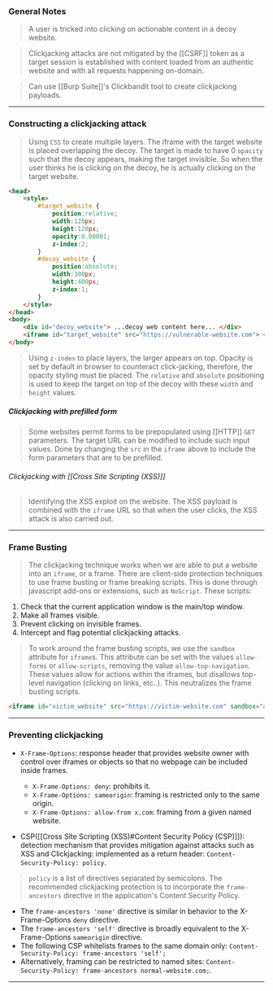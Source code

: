 
### General Notes

> A user is tricked into clicking on actionable content in a decoy website.

> Clickjacking attacks are not mitigated by the [[CSRF]] token as a target session is established with content loaded from an authentic website and with all requests happening on-domain.

> Can use [[Burp Suite]]'s Clickbandit tool to create clickjacking payloads.
---

### Constructing a clickjacking attack

> Using `CSS` to create multiple layers.
> The iframe with the target website is placed overlapping the decoy.
> The target is made to have 0 `opacity` such that the decoy appears, making the target invisible.
> So when the user thinks he is clicking on the decoy, he is actually clicking on the target website.

```HTML
<head> 
	<style> 
		#target_website { 
			position:relative; 
			width:128px; 
			height:128px; 
			opacity:0.00001; 
			z-index:2; 
		} 
		#decoy_website { 
			position:absolute; 
			width:300px; 
			height:400px; 
			z-index:1; 
		} 
	</style> 
</head>
<body> 
	<div id="decoy_website"> ...decoy web content here... </div> 
	<iframe id="target_website" src="https://vulnerable-website.com"> </iframe> 
</body>
```
> Using `z-index` to place layers, the larger appears on top.
> Opacity is set by default in browser to counteract click-jacking, therefore, the opacity styling must be placed.
> The `relative` and `absolute` positioning is used to keep the target on top of the decoy with these `width` and `height` values.

##### Clickjacking with prefilled form

> Some websites permit forms to be prepopulated using [[HTTP]] `GET` parameters.
> The target URL can be modified to include such input values.
> Done by changing the `src` in the `iframe` above to include the form parameters that are to be prefilled.

###### Clickjacking with [[Cross Site Scripting (XSS)]]

> Identifying the XSS exploit on the website.
> The XSS payload is combined with the `iframe` URL so that when the user clicks, the XSS attack is also carried out.

---

### Frame Busting

> The clickjacking technique works when we are able to put a website into an `iframe`, or a frame.
> There are client-side protection techniques to use frame busting or frame breaking scripts.
> This is done through javascript add-ons or extensions, such as `NoScript`.
> These scripts: 
1. Check that the current application window is the main/top window.
2. Make all frames visible.
3. Prevent clicking on invisible frames.
4. Intercept and flag potential clickjacking attacks.

> To work around the frame busting scripts, we use the `sandbox` attribute for `iframe`s.
> This attribute can be set with the values `allow-forms` or `allow-scripts`, removing the value `allow-top-navigation`.
> These values allow for actions within the iframes, but disallows top-level navigation (clicking on links, etc..).
> This neutralizes the frame busting scripts.

```HTML
<iframe id="victim_website" src="https://victim-website.com" sandbox="allow-forms"></iframe>
```

---

### Preventing clickjacking

* `X-Frame-Options`: response header that provides website owner with control over iframes or objects so that no webpage can be included inside frames.
	* `X-Frame-Options: deny`: prohibits it.
	* `X-Frame-Options: sameorigin`: framing is restricted only to the same origin.
	* `X-Frame-Options: allow-from x.com`: framing from a given named website.

* CSP([[Cross Site Scripting (XSS)#Content Security Policy (CSP)]]): detection mechanism that provides mitigation against attacks such as XSS and Clickjacking: implemented as a return header: `Content-Security-Policy: policy`.

> `policy` is a list of directives separated by semicolons.
> The recommended clickjacking protection is to incorporate the `frame-ancestors` directive in the application's Content Security Policy. 
* The `frame-ancestors 'none'` directive is similar in behavior to the X-Frame-Options `deny` directive. 
* The `frame-ancestors 'self'` directive is broadly equivalent to the X-Frame-Options `sameorigin` directive. 
* The following CSP whitelists frames to the same domain only: `Content-Security-Policy: frame-ancestors 'self';`
*  Alternatively, framing can be restricted to named sites: `Content-Security-Policy: frame-ancestors normal-website.com;`.

---
